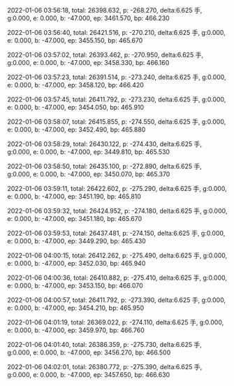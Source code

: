 2022-01-06 03:56:18, total: 26398.632, p: -268.270, delta:6.625 手, g:0.000, e: 0.000, b: -47.000, ep: 3461.570, bp: 466.230

2022-01-06 03:56:40, total: 26421.516, p: -270.210, delta:6.625 手, g:0.000, e: 0.000, b: -47.000, ep: 3455.150, bp: 465.670

2022-01-06 03:57:02, total: 26393.462, p: -270.950, delta:6.625 手, g:0.000, e: 0.000, b: -47.000, ep: 3458.330, bp: 466.160

2022-01-06 03:57:23, total: 26391.514, p: -273.240, delta:6.625 手, g:0.000, e: 0.000, b: -47.000, ep: 3458.120, bp: 466.420

2022-01-06 03:57:45, total: 26411.792, p: -273.230, delta:6.625 手, g:0.000, e: 0.000, b: -47.000, ep: 3454.050, bp: 465.910

2022-01-06 03:58:07, total: 26415.855, p: -274.550, delta:6.625 手, g:0.000, e: 0.000, b: -47.000, ep: 3452.490, bp: 465.880

2022-01-06 03:58:29, total: 26430.122, p: -274.430, delta:6.625 手, g:0.000, e: 0.000, b: -47.000, ep: 3449.810, bp: 465.530

2022-01-06 03:58:50, total: 26435.100, p: -272.890, delta:6.625 手, g:0.000, e: 0.000, b: -47.000, ep: 3450.070, bp: 465.370

2022-01-06 03:59:11, total: 26422.602, p: -275.290, delta:6.625 手, g:0.000, e: 0.000, b: -47.000, ep: 3451.190, bp: 465.810

2022-01-06 03:59:32, total: 26424.952, p: -274.180, delta:6.625 手, g:0.000, e: 0.000, b: -47.000, ep: 3451.180, bp: 465.670

2022-01-06 03:59:53, total: 26437.481, p: -274.150, delta:6.625 手, g:0.000, e: 0.000, b: -47.000, ep: 3449.290, bp: 465.430

2022-01-06 04:00:15, total: 26412.262, p: -275.490, delta:6.625 手, g:0.000, e: 0.000, b: -47.000, ep: 3452.030, bp: 465.940

2022-01-06 04:00:36, total: 26410.882, p: -275.410, delta:6.625 手, g:0.000, e: 0.000, b: -47.000, ep: 3453.150, bp: 466.070

2022-01-06 04:00:57, total: 26411.792, p: -273.390, delta:6.625 手, g:0.000, e: 0.000, b: -47.000, ep: 3454.210, bp: 465.950

2022-01-06 04:01:19, total: 26369.022, p: -274.110, delta:6.625 手, g:0.000, e: 0.000, b: -47.000, ep: 3459.970, bp: 466.760

2022-01-06 04:01:40, total: 26386.359, p: -275.730, delta:6.625 手, g:0.000, e: 0.000, b: -47.000, ep: 3456.270, bp: 466.500

2022-01-06 04:02:01, total: 26380.772, p: -275.390, delta:6.625 手, g:0.000, e: 0.000, b: -47.000, ep: 3457.650, bp: 466.630